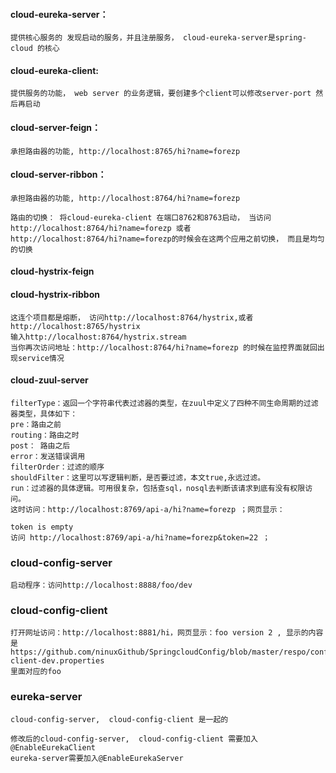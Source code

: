 #### cloud-eureka-server：
	提供核心服务的 发现启动的服务，并且注册服务， cloud-eureka-server是spring-cloud 的核心
#### cloud-eureka-client:
	提供服务的功能， web server 的业务逻辑，要创建多个client可以修改server-port 然后再启动
#### cloud-server-feign：
	承担路由器的功能, http://localhost:8765/hi?name=forezp
#### cloud-server-ribbon：
	承担路由器的功能, http://localhost:8764/hi?name=forezp

	路由的切换： 将cloud-eureka-client 在端口8762和8763启动， 当访问http://localhost:8764/hi?name=forezp 或者
	http://localhost:8764/hi?name=forezp的时候会在这两个应用之前切换， 而且是均匀的切换
#### cloud-hystrix-feign
#### cloud-hystrix-ribbon
	这连个项目都是熔断， 访问http://localhost:8764/hystrix,或者http://localhost:8765/hystrix
	输入http://localhost:8764/hystrix.stream 
	当你再次访问地址：http://localhost:8764/hi?name=forezp 的时候在监控界面就回出现service情况
	
#### cloud-zuul-server
	filterType：返回一个字符串代表过滤器的类型，在zuul中定义了四种不同生命周期的过滤器类型，具体如下： 
	pre：路由之前
	routing：路由之时
	post： 路由之后
	error：发送错误调用
	filterOrder：过滤的顺序
	shouldFilter：这里可以写逻辑判断，是否要过滤，本文true,永远过滤。
	run：过滤器的具体逻辑。可用很复杂，包括查sql，nosql去判断该请求到底有没有权限访问。
	这时访问：http://localhost:8769/api-a/hi?name=forezp ；网页显示：
	
	token is empty
	访问 http://localhost:8769/api-a/hi?name=forezp&token=22 ； 
	
	
### cloud-config-server
	启动程序：访问http://localhost:8888/foo/dev
### cloud-config-client
	打开网址访问：http://localhost:8881/hi，网页显示：foo version 2 , 显示的内容是https://github.com/ninuxGithub/SpringcloudConfig/blob/master/respo/config-client-dev.properties
	里面对应的foo
	
###	eureka-server
	cloud-config-server,  cloud-config-client 是一起的
	
	修改后的cloud-config-server,  cloud-config-client 需要加入@EnableEurekaClient
	eureka-server需要加入@EnableEurekaServer

	


